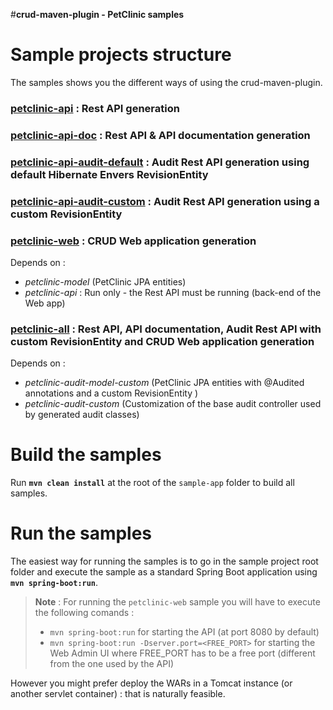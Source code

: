 #**crud-maven-plugin - PetClinic samples**

Sample projects structure
=========================

The samples shows you the different ways of using the crud-maven-plugin.

### **[petclinic-api](https://github.com/yanndemel/crud-rest-gen/tree/master/sample-app/petclinic-api)** : Rest API generation

### **[petclinic-api-doc](https://github.com/yanndemel/crud-rest-gen/tree/master/sample-app/petclinic-api-doc)** : Rest API & API documentation generation

### **[petclinic-api-audit-default](https://github.com/yanndemel/crud-rest-gen/tree/master/sample-app/petclinic-api-audit-default)** : Audit Rest API generation using default Hibernate Envers RevisionEntity

### **[petclinic-api-audit-custom](https://github.com/yanndemel/crud-rest-gen/tree/master/sample-app/petclinic-api-audit-custom)** : Audit Rest API generation using a custom RevisionEntity

### **[petclinic-web](https://github.com/yanndemel/crud-rest-gen/tree/master/sample-app/petclinic-web)** : CRUD Web application generation

Depends on :

* *petclinic-model* (PetClinic JPA entities)
* *petclinic-api* : Run only - the Rest API must be running (back-end of the Web app)

### **[petclinic-all](https://github.com/yanndemel/crud-rest-gen/tree/master/sample-app/petclinic-all)** : Rest API, API documentation, Audit Rest API with custom RevisionEntity and CRUD Web application generation

Depends on :

* *petclinic-audit-model-custom* (PetClinic JPA entities with @Audited annotations and a custom RevisionEntity )
* *petclinic-audit-custom* (Customization of the base audit controller used by generated audit classes)


Build the samples
=================
Run **``mvn clean install``** at the root of the ``sample-app`` folder to build all samples.

Run the samples
=============== 
The easiest way for running the samples is to go in the sample project root folder and execute the sample as a standard Spring Boot application using **``mvn spring-boot:run``**.

> **Note** : For running the ``petclinic-web`` sample you will have to execute the following comands : 
> 
> - ``mvn spring-boot:run`` for starting the API (at port 8080 by default)
> - ``mvn spring-boot:run -Dserver.port=<FREE_PORT>`` for starting the Web Admin UI where FREE_PORT has to be a free port (different from the one used by the API)


However you might prefer deploy the WARs in a Tomcat instance (or another servlet container) : that is naturally feasible.
